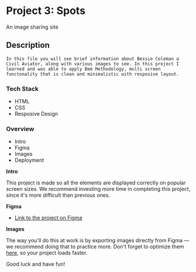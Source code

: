 # Project 3: Spots

An image sharing site

## Description

    In this file you will see brief information about Bessie Coleman a Civil Aviator, along with various images to see. In this project I learned and was able to apply Bem Methodology, multi screen functonality that is clean and minimalistic with resposive layout.

### Tech Stack

- HTML
- CSS
- Resposive Design

### Overview

- Intro
- Figma
- Images
- Deployment

**Intro**

This project is made so all the elements are displayed correctly on popular screen sizes. We recommend investing more time in completing this project, since it's more difficult than previous ones.

**Figma**

- [Link to the project on Figma](https://www.figma.com/file/BBNm2bC3lj8QQMHlnqRsga/Sprint-3-Project-%E2%80%94-Spots?type=design&node-id=2%3A60&mode=design&t=afgNFybdorZO6cQo-1)

**Images**

The way you'll do this at work is by exporting images directly from Figma — we recommend doing that to practice more. Don't forget to optimize them [here](https://tinypng.com/), so your project loads faster.

Good luck and have fun!
